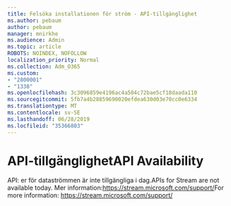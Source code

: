 ```yaml
---
title: Felsöka installationen för ström - API-tillgänglighet
ms.author: pebaum
author: pebaum
manager: mnirkhe
ms.audience: Admin
ms.topic: article
ROBOTS: NOINDEX, NOFOLLOW
localization_priority: Normal
ms.collection: Adm_O365
ms.custom:
- "2800001"
- "1338"
ms.openlocfilehash: 3c3096859e4196ac4a504c72bae5cf18daada110
ms.sourcegitcommit: 5fb7a4b28859690020efdea630d03e70cc0e6334
ms.translationtype: MT
ms.contentlocale: sv-SE
ms.lasthandoff: 06/28/2019
ms.locfileid: "35366803"
---
```

# <a name="api-availability"></a><span data-ttu-id="2d306-102">API-tillgänglighet</span><span class="sxs-lookup"><span data-stu-id="2d306-102">API Availability</span></span>
<span data-ttu-id="2d306-103">API: er för dataströmmen är inte tillgängliga i dag.</span><span class="sxs-lookup"><span data-stu-id="2d306-103">APIs for Stream are not available today.</span></span>
<span data-ttu-id="2d306-104">Mer information:https://stream.microsoft.com/support/</span><span class="sxs-lookup"><span data-stu-id="2d306-104">For more information: https://stream.microsoft.com/support/</span></span>